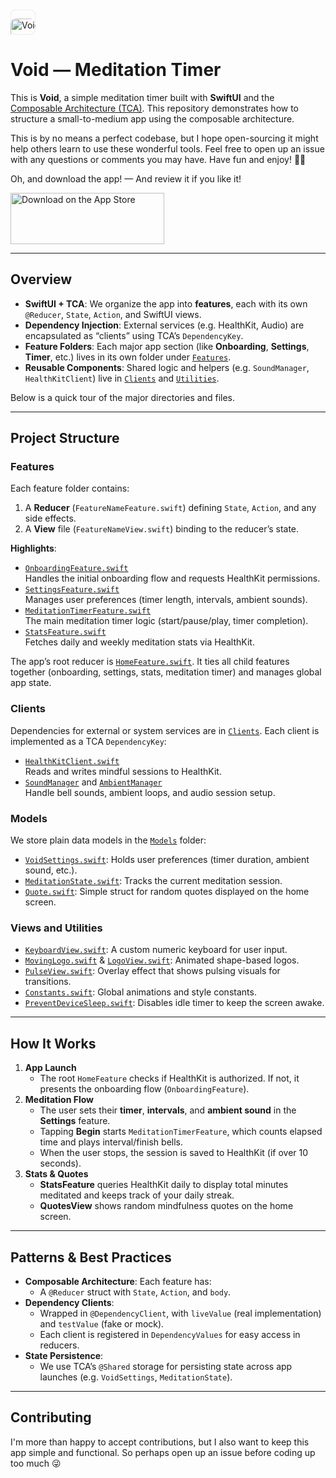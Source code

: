 <a href="https://apps.apple.com/us/app/void-meditation/id6738365261?itscg=30200&itsct=apps_box_artwork&mttnsubad=6738365261" style="position: relative; width: 40px; height: 40px; overflow: hidden; display: inline-block; vertical-align: middle; 
--app-icon-mask: url('data:image/svg+xml,%0A%3Csvg%20xmlns%3D%22http%3A%2F%2Fwww.w3.org%2F2000%2Fsvg%22%20xml%3Aspace%3D%22preserve%22%20viewBox%3D%220%200%20230.5%20230.5%22%3E%0A%20%20%3Cpath%20fill-rule%3D%22evenodd%22%20stroke-linejoin%3D%22round%22%20stroke-miterlimit%3D%221.4%22%20clip-rule%3D%22evenodd%22%20d%3D%22M158.2%20230H64.1a320%20320%200%200%201-7-.1c-5%200-10-.5-15-1.3a50.8%2050.8%200%200%201-14.4-4.8%2048.2%2048.2%200%200%201-21-21%2050.9%2050.9%200%200%201-4.8-14.4%20100.7%20100.7%200%200%201-1.3-15v-7l-.1-8.2V64.1a320%20320%200%200%201%20.1-7c0-5%20.5-10%201.3-15a50.7%2050.7%200%200%201%204.8-14.4%2048.2%2048.2%200%200%201%2021-21%2051%2051%200%200%201%2014.4-4.8c5-.8%2010-1.2%2015-1.3a320%20320%200%200%201%207%200l8.2-.1h94.1a320%20320%200%200%201%207%20.1c5%200%2010%20.5%2015%201.3a52%2052%200%200%201%2014.4%204.8%2048.2%2048.2%200%200%201%2021%2021%2050.9%2050.9%200%200%201%204.8%2014.4c.8%205%201.2%2010%201.3%2015a320%20320%200%200%201%20.1%207v102.3l-.1%207c0%205-.5%2010-1.3%2015a50.7%2050.7%200%200%201-4.8%2014.4%2048.2%2048.2%200%200%201-21%2021%2050.8%2050.8%200%200%201-14.4%204.8c-5%20.8-10%201.2-15%201.3a320%20320%200%200%201-7%200l-8.2.1z%22%2F%3E%0A%3C%2Fsvg%3E%0A');">

  <img src="https://is1-ssl.mzstatic.com/image/thumb/Purple221/v4/50/53/9b/50539b47-15b4-536f-32dd-9f60e692c75a/AppIcon-0-0-1x_U007ephone-0-1-85-220.png/540x540bb.jpg" alt="Void — Meditation"
       style="width: 60px; height: 60px; object-fit: contain;
       mask-image: var(--app-icon-mask); -webkit-mask-image: var(--app-icon-mask);" />

<svg xmlns="http://www.w3.org/2000/svg" viewBox="0 0 230.5 230.5" style="position: absolute; top: 0; left: 0; width: 100%; height: 100%; pointer-events: none; box-sizing: border-box;">
<path fill="none" stroke="#000" stroke-linejoin="round" stroke-miterlimit="1.4" stroke-opacity=".1" stroke-width="1" d="M158.2 230H64.1a320 320 0 0 1-7-.1c-5 0-10-.5-15-1.3a50.8 50.8 0 0 1-14.4-4.8 48.2 48.2 0 0 1-21-21 50.9 50.9 0 0 1-4.8-14.4 100.7 100.7 0 0 1-1.3-15v-7l-.1-8.2V64.1a320 320 0 0 1 .1-7c0-5 .5-10 1.3-15a50.7 50.7 0 0 1 4.8-14.4 48.2 48.2 0 0 1 21-21 51 51 0 0 1 14.4-4.8c5-.8 10-1.2 15-1.3a320 320 0 0 1 7 0l8.2-.1h94.1a320 320 0 0 1 7 .1c5 0 10 .5 15 1.3a52 52 0 0 1 14.4 4.8 48.2 48.2 0 0 1 21 21 50.9 50.9 0 0 1 4.8 14.4c.8 5 1.2 10 1.3 15a320 320 0 0 1 .1 7v102.3l-.1 7c0 5-.5 10-1.3 15a50.7 50.7 0 0 1-4.8 14.4 48.2 48.2 0 0 1-21 21 50.8 50.8 0 0 1-14.4 4.8c-5 .8-10 1.2-15 1.3a320 320 0 0 1-7 0l-8.2.1z" clip-rule="evenodd" vector-effect="non-scaling-stroke"/>
</svg>
</a>

# Void — Meditation Timer

This is **Void**, a simple meditation timer built with **SwiftUI** and the [Composable Architecture (TCA)](https://github.com/pointfreeco/swift-composable-architecture). 
This repository demonstrates how to structure a small-to-medium app using the composable architecture. 

This is by no means a perfect codebase, but I hope open-sourcing it might help others learn to use these wonderful tools. Feel free to open up an issue with any questions or comments you may have. Have fun and enjoy! 🙇‍♂️ 

Oh, and download the app! — And review it if you like it!

<a href="https://apps.apple.com/us/app/void-meditation/id6738365261?itscg=30200&itsct=apps_box_badge&mttnsubad=6738365261" style="display: inline-block;">
<img src="https://toolbox.marketingtools.apple.com/api/v2/badges/download-on-the-app-store/black/en-us?releaseDate=1732579200" alt="Download on the App Store" style="width: 246px; height: 82px; vertical-align: middle; object-fit: contain;" />
</a>


---

## Overview

- **SwiftUI + TCA**: We organize the app into **features**, each with its own `@Reducer`, `State`, `Action`, and SwiftUI views.
- **Dependency Injection**: External services (e.g. HealthKit, Audio) are encapsulated as “clients” using TCA’s `DependencyKey`.
- **Feature Folders**: Each major app section (like **Onboarding**, **Settings**, **Timer**, etc.) lives in its own folder under [`Features`](./Void/Features).
- **Reusable Components**: Shared logic and helpers (e.g. `SoundManager`, `HealthKitClient`) live in [`Clients`](./Void/Clients) and [`Utilities`](./Void/Utilities).

Below is a quick tour of the major directories and files.

---

## Project Structure

### Features

Each feature folder contains:
1. A **Reducer** (`FeatureNameFeature.swift`) defining `State`, `Action`, and any side effects.
2. A **View** file (`FeatureNameView.swift`) binding to the reducer’s state.

**Highlights**:
- [`OnboardingFeature.swift`](./Void/Features/Onboarding/OnboardingFeature.swift)  
  Handles the initial onboarding flow and requests HealthKit permissions.
- [`SettingsFeature.swift`](./Void/Features/Settings/SettingsFeature.swift)  
  Manages user preferences (timer length, intervals, ambient sounds).
- [`MeditationTimerFeature.swift`](./Void/Features/Timer/MeditationTimerFeature.swift)  
  The main meditation timer logic (start/pause/play, timer completion).
- [`StatsFeature.swift`](./Void/Features/Stats/StatsFeature.swift)  
  Fetches daily and weekly meditation stats via HealthKit.

The app’s root reducer is [`HomeFeature.swift`](./Void/Features/Home/HomeFeature.swift). It ties all child features together (onboarding, settings, stats, meditation timer) and manages global app state.

### Clients

Dependencies for external or system services are in [`Clients`](./Void/Clients). Each client is implemented as a TCA `DependencyKey`:

- [`HealthKitClient.swift`](./Void/Clients/HealthKit/HealthKitClient.swift)  
  Reads and writes mindful sessions to HealthKit.
- [`SoundManager`](./Void/Clients/SoundManager/SoundManager.swift) and [`AmbientManager`](./Void/Clients/SoundManager/AmbientManager.swift)  
  Handle bell sounds, ambient loops, and audio session setup.

### Models

We store plain data models in the [`Models`](./Void/Models) folder:

- [`VoidSettings.swift`](./Void/Models/VoidSettings.swift): Holds user preferences (timer duration, ambient sound, etc.).
- [`MeditationState.swift`](./Void/Models/MeditationState.swift): Tracks the current meditation session.
- [`Quote.swift`](./Void/Models/Quote.swift): Simple struct for random quotes displayed on the home screen.

### Views and Utilities

- [`KeyboardView.swift`](./Void/Features/Keyboard/KeyboardView.swift): A custom numeric keyboard for user input.
- [`MovingLogo.swift`](./Void/Views/MovingLogo.swift) & [`LogoView.swift`](./Void/Views/LogoView.swift): Animated shape-based logos.
- [`PulseView.swift`](./Void/Views/PulseView.swift): Overlay effect that shows pulsing visuals for transitions.
- [`Constants.swift`](./Void/Utilities/Constants.swift): Global animations and style constants.
- [`PreventDeviceSleep.swift`](./Void/Utilities/PreventDeviceSleep.swift): Disables idle timer to keep the screen awake.

---

## How It Works

1. **App Launch**  
   - The root `HomeFeature` checks if HealthKit is authorized. If not, it presents the onboarding flow (`OnboardingFeature`).
2. **Meditation Flow**  
   - The user sets their **timer**, **intervals**, and **ambient sound** in the **Settings** feature.
   - Tapping **Begin** starts `MeditationTimerFeature`, which counts elapsed time and plays interval/finish bells.
   - When the user stops, the session is saved to HealthKit (if over 10 seconds).
3. **Stats & Quotes**  
   - **StatsFeature** queries HealthKit daily to display total minutes meditated and keeps track of your daily streak.
   - **QuotesView** shows random mindfulness quotes on the home screen.

---

## Patterns & Best Practices

- **Composable Architecture**: Each feature has:
  - A `@Reducer` struct with `State`, `Action`, and `body`.
- **Dependency Clients**:  
  - Wrapped in `@DependencyClient`, with `liveValue` (real implementation) and `testValue` (fake or mock).
  - Each client is registered in `DependencyValues` for easy access in reducers.
- **State Persistence**:  
  - We use TCA’s `@Shared` storage for persisting state across app launches (e.g. `VoidSettings`, `MeditationState`).

---

## Contributing

I'm more than happy to accept contributions, but I also want to keep this app simple and functional. So perhaps open up an issue before coding up too much 😜
